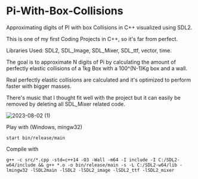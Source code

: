 # Pi-With-Box-Collisions
Approximating digits of PI with box Collisions in C++ visualized using SDL2. 

This is one of my first Coding Projects in C++, so it's far from perfect.

Libraries Used: SDL2, SDL_Image, SDL_Mixer, SDL_ttf, vector, time.

The goal is to approximate N digits of Pi by calculating the amount of perfectly elastic collisions of a 1kg Box with a 100^(N-1)Kg box and a wall.

Real perfectly elastic collisions are calculated and it's optimized to perform faster with bigger masses. 

There's music that I thought fit well with the project but it can easily be removed by deleting all SDL_Mixer related code.

![2023-08-02 (1)](https://github.com/achaval-tomas/Pi-With-Box-Collisions/assets/134091945/d32a7b07-58d2-4f13-a62e-5a18b02e87cd)

Play with (Windows, mingw32)
````
start bin/release/main
````
Compile with
````
g++ -c src/*.cpp -std=c++14 -O3 -Wall -m64 -I include -I C:/SDL2-w64/include && g++ *.o -o bin/release/main -s -L C:/SDL2-w64/lib -lmingw32 -lSDL2main -lSDL2 -lSDL2_image -lSDL2_ttf -lSDL2_mixer
````
